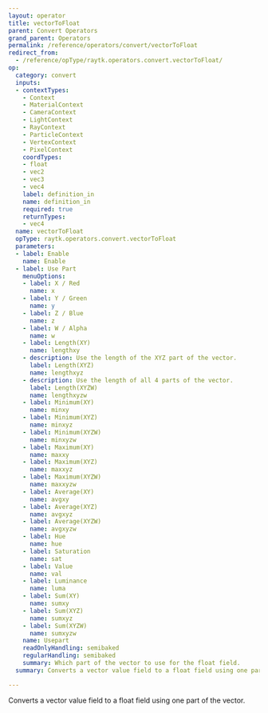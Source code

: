 ```yaml
---
layout: operator
title: vectorToFloat
parent: Convert Operators
grand_parent: Operators
permalink: /reference/operators/convert/vectorToFloat
redirect_from:
  - /reference/opType/raytk.operators.convert.vectorToFloat/
op:
  category: convert
  inputs:
  - contextTypes:
    - Context
    - MaterialContext
    - CameraContext
    - LightContext
    - RayContext
    - ParticleContext
    - VertexContext
    - PixelContext
    coordTypes:
    - float
    - vec2
    - vec3
    - vec4
    label: definition_in
    name: definition_in
    required: true
    returnTypes:
    - vec4
  name: vectorToFloat
  opType: raytk.operators.convert.vectorToFloat
  parameters:
  - label: Enable
    name: Enable
  - label: Use Part
    menuOptions:
    - label: X / Red
      name: x
    - label: Y / Green
      name: y
    - label: Z / Blue
      name: z
    - label: W / Alpha
      name: w
    - label: Length(XY)
      name: lengthxy
    - description: Use the length of the XYZ part of the vector.
      label: Length(XYZ)
      name: lengthxyz
    - description: Use the length of all 4 parts of the vector.
      label: Length(XYZW)
      name: lengthxyzw
    - label: Minimum(XY)
      name: minxy
    - label: Minimum(XYZ)
      name: minxyz
    - label: Minimum(XYZW)
      name: minxyzw
    - label: Maximum(XY)
      name: maxxy
    - label: Maximum(XYZ)
      name: maxxyz
    - label: Maximum(XYZW)
      name: maxxyzw
    - label: Average(XY)
      name: avgxy
    - label: Average(XYZ)
      name: avgxyz
    - label: Average(XYZW)
      name: avgxyzw
    - label: Hue
      name: hue
    - label: Saturation
      name: sat
    - label: Value
      name: val
    - label: Luminance
      name: luma
    - label: Sum(XY)
      name: sumxy
    - label: Sum(XYZ)
      name: sumxyz
    - label: Sum(XYZW)
      name: sumxyzw
    name: Usepart
    readOnlyHandling: semibaked
    regularHandling: semibaked
    summary: Which part of the vector to use for the float field.
  summary: Converts a vector value field to a float field using one part of the vector.

---
```



Converts a vector value field to a float field using one part of the vector.